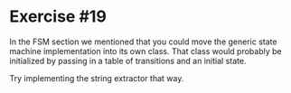 # Exercise #19

In the FSM section we mentioned that you could move the generic state machine implementation into its own class. That 
class would probably be initialized by passing in a table of transitions and an initial state.

Try implementing the string extractor that way.
